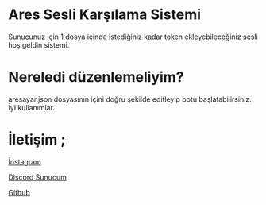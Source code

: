 # Ares Sesli Karşılama Sistemi

Sunucunuz için 1 dosya içinde istediğiniz kadar token ekleyebileceğiniz sesli hoş geldin sistemi.

# Nereledi düzenlemeliyim?

aresayar.json dosyasının içini doğru şekilde editleyip botu başlatabilirsiniz. İyi kullanımlar.

# İletişim ;

[İnstagram](https://instagram.com/aresowner)

[Discord Sunucum](https://discord.gg/eventus)

[Github](https://github.com/AresWasHere)
